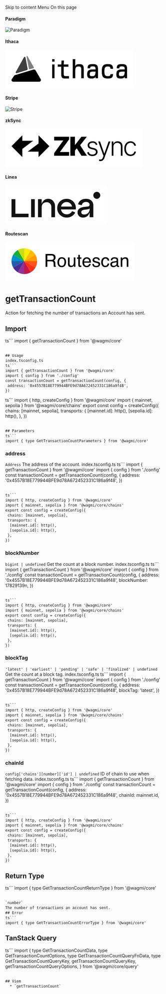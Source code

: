 Skip to content 
Menu
On this page
#### Paradigm
![Paradigm](https://raw.githubusercontent.com/wevm/.github/main/content/sponsors/paradigm-light.svg)
#### Ithaca
![Ithaca](https://raw.githubusercontent.com/wevm/.github/main/content/sponsors/ithaca-light.svg)
#### Stripe
![Stripe](https://raw.githubusercontent.com/wevm/.github/main/content/sponsors/stripe-light.svg)
#### zkSync
![zkSync](https://raw.githubusercontent.com/wevm/.github/main/content/sponsors/zksync-light.svg)
#### Linea
![Linea](https://raw.githubusercontent.com/wevm/.github/main/content/sponsors/linea-light.svg)
#### Routescan
![Routescan](https://raw.githubusercontent.com/wevm/.github/main/content/sponsors/routescan-light.svg)
# getTransactionCount ​
Action for fetching the number of transactions an Account has sent.
## Import ​
ts```
import { getTransactionCount } from '@wagmi/core'
```

## Usage ​
index.tsconfig.ts
ts```
import { getTransactionCount } from '@wagmi/core'
import { config } from './config'
const transactionCount = getTransactionCount(config, {
 address: '0x4557B18E779944BFE9d78A672452331C186a9f48',
})
```

ts```
import { http, createConfig } from '@wagmi/core'
import { mainnet, sepolia } from '@wagmi/core/chains'
export const config = createConfig({
 chains: [mainnet, sepolia],
 transports: {
  [mainnet.id]: http(),
  [sepolia.id]: http(),
 },
})
```

## Parameters ​
ts```
import { type GetTransactionCountParameters } from '@wagmi/core'
```

### address ​
`Address`
The address of the account.
index.tsconfig.ts
ts```
import { getTransactionCount } from '@wagmi/core'
import { config } from './config'
const transactionCount = getTransactionCount(config, {
 address: '0x4557B18E779944BFE9d78A672452331C186a9f48', 
})
```

ts```
import { http, createConfig } from '@wagmi/core'
import { mainnet, sepolia } from '@wagmi/core/chains'
export const config = createConfig({
 chains: [mainnet, sepolia],
 transports: {
  [mainnet.id]: http(),
  [sepolia.id]: http(),
 },
})
```

### blockNumber ​
`bigint | undefined`
Get the count at a block number.
index.tsconfig.ts
ts```
import { getTransactionCount } from '@wagmi/core'
import { config } from './config'
const transactionCount = getTransactionCount(config, {
 address: '0x4557B18E779944BFE9d78A672452331C186a9f48',
 blockNumber: 17829139n, 
})
```

ts```
import { http, createConfig } from '@wagmi/core'
import { mainnet, sepolia } from '@wagmi/core/chains'
export const config = createConfig({
 chains: [mainnet, sepolia],
 transports: {
  [mainnet.id]: http(),
  [sepolia.id]: http(),
 },
})
```

### blockTag ​
`'latest' | 'earliest' | 'pending' | 'safe' | 'finalized' | undefined`
Get the count at a block tag.
index.tsconfig.ts
ts```
import { getTransactionCount } from '@wagmi/core'
import { config } from './config'
const transactionCount = getTransactionCount(config, {
 address: '0x4557B18E779944BFE9d78A672452331C186a9f48',
 blockTag: 'latest', 
})
```

ts```
import { http, createConfig } from '@wagmi/core'
import { mainnet, sepolia } from '@wagmi/core/chains'
export const config = createConfig({
 chains: [mainnet, sepolia],
 transports: {
  [mainnet.id]: http(),
  [sepolia.id]: http(),
 },
})
```

### chainId ​
`config['chains'][number]['id'] | undefined`
ID of chain to use when fetching data.
index.tsconfig.ts
ts```
import { getTransactionCount } from '@wagmi/core'
import { config } from './config'
const transactionCount = getTransactionCount(config, {
 address: '0x4557B18E779944BFE9d78A672452331C186a9f48',
 chainId: mainnet.id, 
})
```

ts```
import { http, createConfig } from '@wagmi/core'
import { mainnet, sepolia } from '@wagmi/core/chains'
export const config = createConfig({
 chains: [mainnet, sepolia],
 transports: {
  [mainnet.id]: http(),
  [sepolia.id]: http(),
 },
})
```

## Return Type ​
ts```
import { type GetTransactionCountReturnType } from '@wagmi/core'
```

`number`
The number of transactions an account has sent.
## Error ​
ts```
import { type GetTransactionCountErrorType } from '@wagmi/core'
```

## TanStack Query ​
ts```
import {
 type GetTransactionCountData,
 type GetTransactionCountOptions,
 type GetTransactionCountQueryFnData,
 type GetTransactionCountQueryKey,
 getTransactionCountQueryKey,
 getTransactionCountQueryOptions,
} from '@wagmi/core/query'
```

## Viem ​
  * `getTransactionCount`


